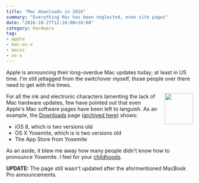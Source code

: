 ```yaml
---
title: "Mac downloads in 2016"
summary: "Everything Mac has been neglected, even site pages"
date: "2016-10-27T12:18:00+10:00"
category: Hardware
tag:
- apple
- mac-os-x
- macos
- os-x
---
```

Apple is announcing their long-overdue Mac updates today; at least in US time. I'm still jetlagged from the switchover myself, those people over there need to get with the times.

<p><img src="https://rubenerd.com/files/2016/yosemite_icon_image.jpg" srcset="https://rubenerd.com/files/2016/yosemite_icon_image.jpg 1x, https://rubenerd.com/files/2016/yosemite_icon_image_2x.jpg 2x" alt="" style="width:76px; height:84px; float:right; margin:0px 0px 5px 20px;" /></p>

For all the ink and electronic characters lamenting the lack of Mac hardware updates, few have pointed out that even Apple's Mac software pages have been left to languish. As an example, the [Downloads] page ([archived here]) shows:

* iOS 8, which is two versions old
* OS X Yosemite, which is is two versions old
* The App Store from Yosemite

As an aside, it blew me away how many people didn't know how to pronounce Yosemite. I feel for your [childhoods].

**UPDATE:** The page still wasn't updated after the aformentioned MacBook Pro announcements.

[Downloads]: https://www.apple.com/downloads/
[archived here]: http://archive.is/r8BS6
[childhoods]: https://en.wikipedia.org/wiki/Yosemite_Sam

